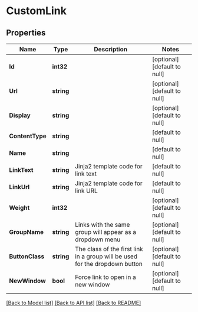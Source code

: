 # CustomLink

## Properties
Name | Type | Description | Notes
------------ | ------------- | ------------- | -------------
**Id** | **int32** |  | [optional] [default to null]
**Url** | **string** |  | [optional] [default to null]
**Display** | **string** |  | [optional] [default to null]
**ContentType** | **string** |  | [default to null]
**Name** | **string** |  | [default to null]
**LinkText** | **string** | Jinja2 template code for link text | [default to null]
**LinkUrl** | **string** | Jinja2 template code for link URL | [default to null]
**Weight** | **int32** |  | [optional] [default to null]
**GroupName** | **string** | Links with the same group will appear as a dropdown menu | [optional] [default to null]
**ButtonClass** | **string** | The class of the first link in a group will be used for the dropdown button | [optional] [default to null]
**NewWindow** | **bool** | Force link to open in a new window | [optional] [default to null]

[[Back to Model list]](../README.md#documentation-for-models) [[Back to API list]](../README.md#documentation-for-api-endpoints) [[Back to README]](../README.md)


